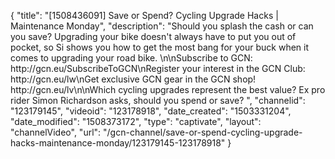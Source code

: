 {
    "title": "[1508436091] Save or Spend? Cycling Upgrade Hacks | Maintenance Monday",
    "description": "Should you splash the cash or can you save? Upgrading your bike doesn't always have to put you out of pocket, so Si shows you how to get the most bang for your buck when it comes to upgrading your road bike. \n\nSubscribe to GCN: http:\/\/gcn.eu\/SubscribeToGCN\nRegister your interest in the GCN Club: http:\/\/gcn.eu\/lw\nGet exclusive GCN gear in the GCN shop! http:\/\/gcn.eu\/lv\n\nWhich cycling upgrades represent the best value? Ex pro rider Simon Richardson asks, should you spend or save? ",
    "channelid": "123179145",
    "videoid": "123178918",
    "date_created": "1503331204",
    "date_modified": "1508373172",
    "type": "captivate",
    "layout": "channelVideo",
    "url": "\/gcn-channel\/save-or-spend-cycling-upgrade-hacks-maintenance-monday\/123179145-123178918"
}